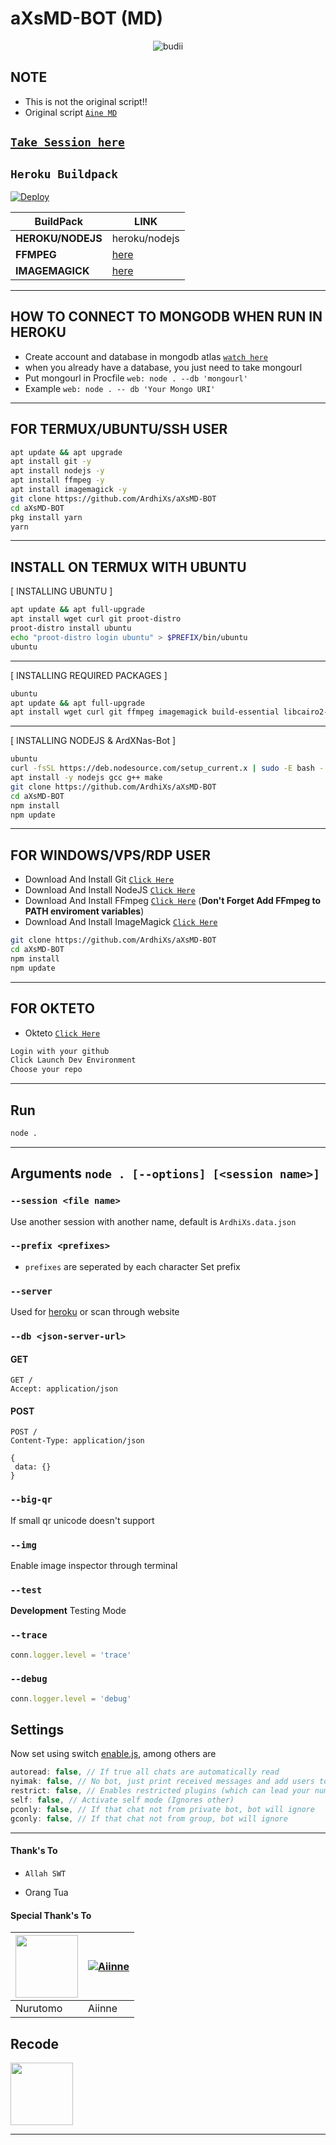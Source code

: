 # aXsMD-BOT (MD)

<p align="center">
  <img src="http://readme-typing-svg.herokuapp.com?color=%230B80F7&center=true&vCenter=true&multiline=false&lines=Sc+ini+Recode.;jangan+bully+saia%2C++Stah+%3A).;jangan+lupa+kasih+start+🌟" alt="budii">
</p>


## NOTE
* This is not the original script!!
* Original script [`Aine MD`](https://github.com/Aiinne/Aine-MD)


## [``Take Session here``](https://replit.com/@ardhixsquerpans/zifSESSION-MD-1#README.md)

## ```Heroku Buildpack```
[![Deploy](https://www.herokucdn.com/deploy/button.svg)](https://heroku.com/deploy?template=https://github.com/ArdhiXs/aXsMD-BOT)

| BuildPack | LINK |
|--------|--------|
| **HEROKU/NODEJS** |heroku/nodejs |
| **FFMPEG** |[here](https://github.com/jonathanong/heroku-buildpack-ffmpeg-latest) |
| **IMAGEMAGICK** | [here](https://github.com/mcollina/heroku-buildpack-imagemagick) |

---


## HOW TO CONNECT TO MONGODB WHEN RUN IN HEROKU

* Create account and database in mongodb atlas [`watch here`](https://youtu.be/rPqRyYJmx2g)
* when you already have a database, you just need to take mongourl
* Put mongourl in Procfile `web: node . --db 'mongourl'`
* Example `web: node . -- db 'Your Mongo URI'`

---------

## FOR TERMUX/UBUNTU/SSH USER

```bash
apt update && apt upgrade
apt install git -y
apt install nodejs -y
apt install ffmpeg -y
apt install imagemagick -y
git clone https://github.com/ArdhiXs/aXsMD-BOT
cd aXsMD-BOT
pkg install yarn
yarn

```
---------

## INSTALL ON TERMUX WITH UBUNTU

[ INSTALLING UBUNTU ]

```bash
apt update && apt full-upgrade
apt install wget curl git proot-distro
proot-distro install ubuntu
echo "proot-distro login ubuntu" > $PREFIX/bin/ubuntu
ubuntu
```
---------

[ INSTALLING REQUIRED PACKAGES ]

```bash
ubuntu
apt update && apt full-upgrade
apt install wget curl git ffmpeg imagemagick build-essential libcairo2-dev libpango1.0-dev libjpeg-dev libgif-dev librsvg2-dev dbus-x11 ffmpeg2theora ffmpegfs ffmpegthumbnailer ffmpegthumbnailer-dbg ffmpegthumbs libavcodec-dev libavcodec-extra libavcodec-extra58 libavdevice-dev libavdevice58 libavfilter-dev libavfilter-extra libavfilter-extra7 libavformat-dev libavformat58 libavifile-0.7-bin libavifile-0.7-common libavifile-0.7c2 libavresample-dev libavresample4 libavutil-dev libavutil56 libpostproc-dev libpostproc55 graphicsmagick graphicsmagick-dbg graphicsmagick-imagemagick-compat graphicsmagick-libmagick-dev-compat groff imagemagick-6.q16hdri imagemagick-common libchart-gnuplot-perl libgraphics-magick-perl libgraphicsmagick++-q16-12 libgraphicsmagick++1-dev
```

---------

[ INSTALLING NODEJS & ArdXNas-Bot ]

```bash
ubuntu
curl -fsSL https://deb.nodesource.com/setup_current.x | sudo -E bash -
apt install -y nodejs gcc g++ make
git clone https://github.com/ArdhiXs/aXsMD-BOT
cd aXsMD-BOT
npm install
npm update
```

---------

## FOR WINDOWS/VPS/RDP USER

* Download And Install Git [`Click Here`](https://git-scm.com/downloads)
* Download And Install NodeJS [`Click Here`](https://nodejs.org/en/download)
* Download And Install FFmpeg [`Click Here`](https://ffmpeg.org/download.html) (**Don't Forget Add FFmpeg to PATH enviroment variables**)
* Download And Install ImageMagick [`Click Here`](https://imagemagick.org/script/download.php)

```bash
git clone https://github.com/ArdhiXs/aXsMD-BOT
cd aXsMD-BOT
npm install
npm update
```

---------

## FOR OKTETO

* Okteto [`Click Here`](https://okteto.com)

```bash
Login with your github
Click Launch Dev Environment
Choose your repo
```


---------


## Run

```bash
node .
```

---------

## Arguments `node . [--options] [<session name>]`

### `--session <file name>`

Use another session with another name, default is ```ArdhiXs.data.json```

### `--prefix <prefixes>`

* `prefixes` are seperated by each character
Set prefix

### `--server`

Used for [heroku](https://heroku.com/) or scan through website

### `--db <json-server-url>`

#### GET

```http
GET /
Accept: application/json
```

#### POST

```http
POST /
Content-Type: application/json

{
 data: {}
}
```

### `--big-qr`

If small qr unicode doesn't support

### `--img`

Enable image inspector through terminal

### `--test`

**Development** Testing Mode

### `--trace`

```js
conn.logger.level = 'trace'
```

### `--debug`

```js
conn.logger.level = 'debug'
```

## Settings

Now set using switch [enable.js](https://github.com/ArdhiXs/aXsMD-BOT/blob/main/plugins/enable.js), among others are

```js
autoread: false, // If true all chats are automatically read
nyimak: false, // No bot, just print received messages and add users to database
restrict: false, // Enables restricted plugins (which can lead your number to be banned if used too often)
self: false, // Activate self mode (Ignores other)
pconly: false, // If that chat not from private bot, bot will ignore
gconly: false, // If that chat not from group, bot will ignore
```

---------

#### Thank's To

* `Allah SWT`

* Orang Tua

#### Special Thank's To

<a href="https://github.com/Nurutomo"><img src="https://github.com/Nurutomo.png?size=100" width="100" height="100"></a> | [![Aiinne](https://github.com/Aiinne.png?size=100)](https://github.com/Aiinne) 
---|---
Nurutomo | Aiinne |

## Recode

<a href="https://github.com/ArdhiXs"><img src="https://github.com/ArdhiXs.png?size=100" width="100" height="100"></a>


----
